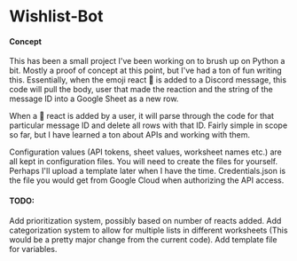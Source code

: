 # Wishlist-Bot 

#### Concept

This has been a small project I've been working on to brush up on Python a bit. Mostly a proof of concept at this point, but I've had a ton of fun writing this. Essentially, when the emoji react 💖 is added to a Discord message, this code will pull the body, user that made the reaction and the string of the message ID into a Google Sheet as a new row.

When a 💸 react is added by a user, it will parse through the code for that particular message ID and delete all rows with that ID. Fairly simple in scope so far, but I have learned a ton about APIs and working with them.

Configuration values (API tokens, sheet values, worksheet names etc.) are all kept in configuration files. You will need to create the files for yourself. Perhaps I'll upload a template later when I have the time. Credentials.json is the file you would get from Google Cloud when authorizing the API access.

#### TODO:

Add prioritization system, possibly based on number of reacts added.
Add categorization system to allow for multiple lists in different worksheets (This would be a pretty major change from the current code).
Add template file for variables.
